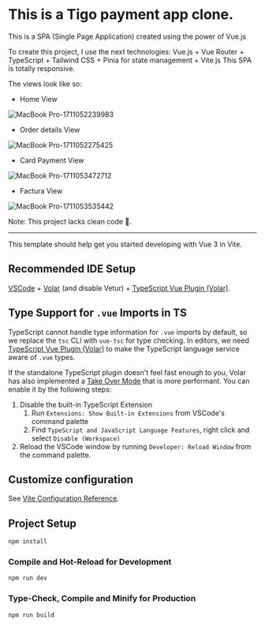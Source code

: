 # This is a Tigo payment app clone.

This is a SPA (Single Page Application) created using the power of Vue.js

To create this project, I use the next technologies: Vue.js + Vue Router + TypeScript + Tailwind CSS + Pinia for state management + Vite.js
This SPA is totally responsive.

The views look like so:
- Home View
  
![MacBook Pro-1711052239983](https://github.com/isaiasvr0225/tigo-payment-clone/assets/114300015/99fe45a3-3033-4bd6-8073-23f93a6e3bd5)

- Order details View
  
![MacBook Pro-1711052275425](https://github.com/isaiasvr0225/tigo-payment-clone/assets/114300015/3082263a-bd66-49a4-8c41-439d36b727f9)

- Card Payment View
  
![MacBook Pro-1711053472712](https://github.com/isaiasvr0225/tigo-payment-clone/assets/114300015/3e999bac-400b-4ae0-afec-fc2e08671963)

- Factura View
  
![MacBook Pro-1711053535442](https://github.com/isaiasvr0225/tigo-payment-clone/assets/114300015/6784acd3-2175-45a7-b680-f653460a9cce)

Note: This project lacks clean code 😬.

------------------------------------------------------------------------------
This template should help get you started developing with Vue 3 in Vite.

## Recommended IDE Setup

[VSCode](https://code.visualstudio.com/) + [Volar](https://marketplace.visualstudio.com/items?itemName=Vue.volar) (and disable Vetur) + [TypeScript Vue Plugin (Volar)](https://marketplace.visualstudio.com/items?itemName=Vue.vscode-typescript-vue-plugin).

## Type Support for `.vue` Imports in TS

TypeScript cannot handle type information for `.vue` imports by default, so we replace the `tsc` CLI with `vue-tsc` for type checking. In editors, we need [TypeScript Vue Plugin (Volar)](https://marketplace.visualstudio.com/items?itemName=Vue.vscode-typescript-vue-plugin) to make the TypeScript language service aware of `.vue` types.

If the standalone TypeScript plugin doesn't feel fast enough to you, Volar has also implemented a [Take Over Mode](https://github.com/johnsoncodehk/volar/discussions/471#discussioncomment-1361669) that is more performant. You can enable it by the following steps:

1. Disable the built-in TypeScript Extension
    1) Run `Extensions: Show Built-in Extensions` from VSCode's command palette
    2) Find `TypeScript and JavaScript Language Features`, right click and select `Disable (Workspace)`
2. Reload the VSCode window by running `Developer: Reload Window` from the command palette.

## Customize configuration

See [Vite Configuration Reference](https://vitejs.dev/config/).

## Project Setup

```sh
npm install
```

### Compile and Hot-Reload for Development

```sh
npm run dev
```

### Type-Check, Compile and Minify for Production

```sh
npm run build
```
